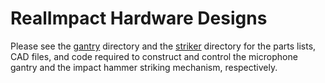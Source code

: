 # RealImpact Hardware Designs
Please see the [gantry](gantry) directory and the [striker](striker) directory for the parts lists, CAD files, and code required to construct and control the microphone gantry and the impact hammer striking mechanism, respectively.